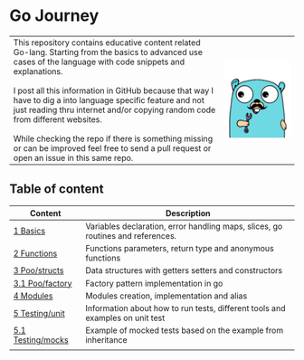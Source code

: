 # Go Journey

| | |
|-|-|
|This repository contains educative content related Go-lang. Starting from the basics to advanced use cases of the language with code snippets and explanations. <br> <br> I post all this information in GitHub because that way I have to dig a into language specific feature and not just reading thru internet and/or copying random code from different websites. <br> <br>  While checking the repo if there is something missing or can be improved feel free to send a pull request or open an issue in this same repo. | <img src="./gopher.png"> |

## Table of content

|  Content                                          | Description                                                                     |
|---------------------------------------------------|---------------------------------------------------------------------------------|
| [1 Basics](./basics/)                             | Variables declaration, error handling maps, slices, go routines and references. |
| [2 Functions](./functions/functions.go)           | Functions parameters, return type and anonymous functions                       |
| [3 Poo/structs](./poo/structs/)                   | Data structures with getters setters and constructors                           |
| [3.1 Poo/factory](./poo/factory/)                 | Factory pattern implementation in go                                            |
| [4 Modules](./modules/)                           | Modules creation, implementation and alias                                      |
| [5 Testing/unit](./testing/unit)                  | Information about how to run tests, different tools and examples on unit test   |
| [5.1 Testing/mocks](./testing/mocks/)             | Example of mocked tests based on the example from inheritance                   |
|                                                   |                                                                                 |